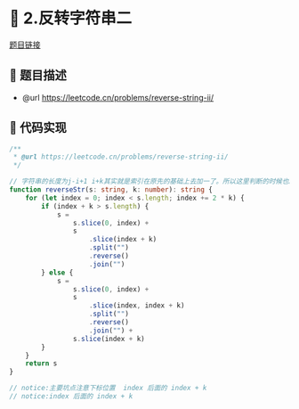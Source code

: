 # 🎪 2.反转字符串二

[题目链接](https://leetcode.cn/problems/reverse-string-ii/)

## 📄 题目描述
* @url https://leetcode.cn/problems/reverse-string-ii/

## 📌 代码实现
```typescript
/**
 * @url https://leetcode.cn/problems/reverse-string-ii/
 */

// 字符串的长度为j-i+1 i+k其实就是索引在原先的基础上去加一了。所以这里判断的时候也就是判断index+k>s.length了
function reverseStr(s: string, k: number): string {
    for (let index = 0; index < s.length; index += 2 * k) {
        if (index + k > s.length) {
            s =
                s.slice(0, index) +
                s
                    .slice(index + k)
                    .split("")
                    .reverse()
                    .join("")
        } else {
            s =
                s.slice(0, index) +
                s
                    .slice(index, index + k)
                    .split("")
                    .reverse()
                    .join("") +
                s.slice(index + k)
        }
    }
    return s
}

// notice:主要坑点注意下标位置  index 后面的 index + k
// notice:index 后面的 index + k

```
